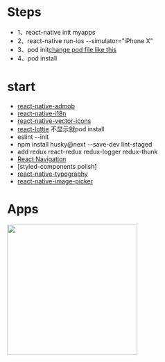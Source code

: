 # Steps
- 1、react-native init myapps
- 2、react-native run-ios --simulator="iPhone X"
- 3、pod init[change pod file like this](https://facebook.github.io/react-native/docs/integration-with-existing-apps.html)
- 4、pod install
# start
- [react-native-admob](https://github.com/sbugert/react-native-admob)
- [react-native-i18n](https://github.com/AlexanderZaytsev/react-native-i18n)
- [react-native-vector-icons](https://github.com/oblador/react-native-vector-icons)
- [react-lottie](http://airbnb.io/lottie/react-native/react-native.html#getting-started) 不显示就pod install
- eslint --init 
- npm install husky@next --save-dev lint-staged
- add redux react-redux redux-logger redux-thunk
- [React Navigation](https://reactnavigation.org/docs/zh-Hans/getting-started.html)
- [styled-components polish]
- [react-native-typography](https://github.com/hectahertz/react-native-typography)
- [react-native-image-picker](https://github.com/react-community/react-native-image-picker)

# Apps
<a href="https://github.com/jeodiong/myapp/tree/app-weather/18.7.21.1.changecity" target="_blank">
<img width="300px" src="https://ws3.sinaimg.cn/large/006tKfTcgy1ftu0dgyp7sj30a704zjr9.jpg">
</a>